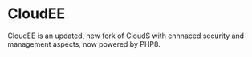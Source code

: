 # CloudEE
CloudEE is an updated, new fork of CloudS with enhnaced security and management aspects, now powered by PHP8.
